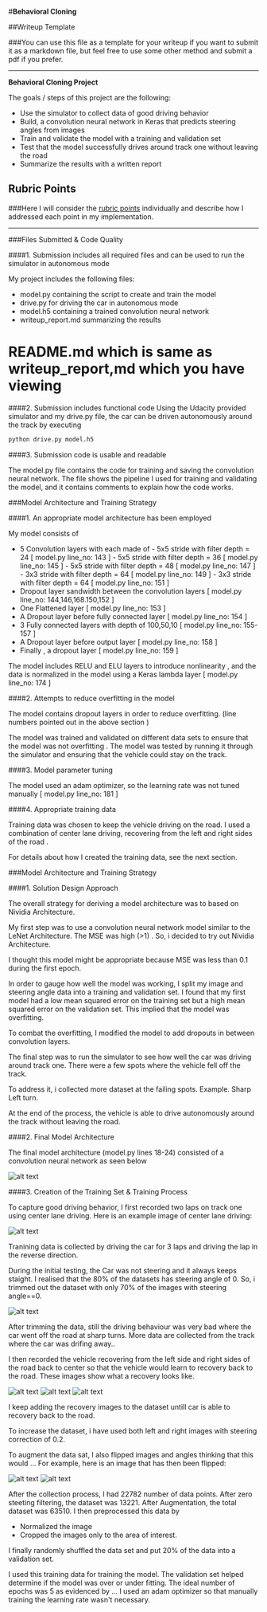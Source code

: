 #**Behavioral Cloning** 

##Writeup Template

###You can use this file as a template for your writeup if you want to submit it as a markdown file, but feel free to use some other method and submit a pdf if you prefer.

---

**Behavioral Cloning Project**

The goals / steps of this project are the following:
* Use the simulator to collect data of good driving behavior
* Build, a convolution neural network in Keras that predicts steering angles from images
* Train and validate the model with a training and validation set
* Test that the model successfully drives around track one without leaving the road
* Summarize the results with a written report


[//]: # (Image References)

[image1]: images/architecture.jpg "Architecture"
[image2]: images/center_driving.jpg "Center Driving"
[image3]: images/left_recovery_1.jpg "Left Recovery"
[image4]: images/left_recovery_2.jpg "Left Recovery"
[image5]: images/right_recovery_1.jpg "Right Recovery"
[image6]: images/unflipped_image.jpg "Unflipper Image"
[image7]: images/flipped_image.jpg "Dataset"
[image8]: images/dataset.jpg "Dataset"

## Rubric Points
###Here I will consider the [rubric points](https://review.udacity.com/#!/rubrics/432/view) individually and describe how I addressed each point in my implementation.  

---
###Files Submitted & Code Quality

####1. Submission includes all required files and can be used to run the simulator in autonomous mode

My project includes the following files:
* model.py containing the script to create and train the model
* drive.py for driving the car in autonomous mode
* model.h5 containing a trained convolution neural network 
* writeup_report.md summarizing the results
# README.md which is same as writeup_report,md which you have viewing

####2. Submission includes functional code
Using the Udacity provided simulator and my drive.py file, the car can be driven autonomously around the track by executing 
```sh
python drive.py model.h5
```

####3. Submission code is usable and readable

The model.py file contains the code for training and saving the convolution neural network. The file shows the pipeline I used for training and validating the model, and it contains comments to explain how the code works.

###Model Architecture and Training Strategy

####1. An appropriate model architecture has been employed

My model consists of 
 - 5 Convolution layers with each made of
        - 5x5 stride with filter depth = 24 [ model.py line_no: 143  ]
        - 5x5 stride with filter depth = 36 [ model.py line_no: 145  ]
        - 5x5 stride with filter depth = 48 [ model.py line_no: 147  ]
        - 3x3 stride with filter depth = 64 [ model.py line_no: 149  ]
        - 3x3 stride with filter depth = 64 [ model.py line_no: 151  ]
 - Dropout layer sandwidth between the convolution layers [ model.py line_no: 144,146,168.150,152  ]
 - One Flattened layer  [ model.py line_no: 153  ]
 - A Dropout layer before fully connected layer [ model.py line_no: 154 ]
 - 3 Fully connected layers with depth of 100,50,10  [ model.py line_no: 155-157 ]
 - A Dropout layer before output layer [ model.py line_no: 158 ]
 - Finally , a dropout layer [ model.py line_no: 159 ]
        
The model includes RELU and ELU layers to introduce nonlinearity , and the data is normalized in the model using a Keras lambda layer [ model.py line_no: 174  ]

####2. Attempts to reduce overfitting in the model

The model contains dropout layers in order to reduce overfitting. (line numbers pointed out in the above section )

The model was trained and validated on different data sets to ensure that the model was not overfitting . The model was tested by running it through the simulator and ensuring that the vehicle could stay on the track.

####3. Model parameter tuning

The model used an adam optimizer, so the learning rate was not tuned manually  [ model.py line_no: 181  ]

####4. Appropriate training data

Training data was chosen to keep the vehicle driving on the road. I used a combination of center lane driving, recovering from the left and right sides of the road .

For details about how I created the training data, see the next section. 

###Model Architecture and Training Strategy

####1. Solution Design Approach

The overall strategy for deriving a model architecture was to based on Nividia Architecture. 

My first step was to use a convolution neural network model similar to the LeNet Architecture. The MSE was high (>1) . So, i decided to try out Nividia Architecture. 

I thought this model might be appropriate because MSE was less than 0.1 during the first epoch.

In order to gauge how well the model was working, I split my image and steering angle data into a training and validation set. I found that my first model had a low mean squared error on the training set but a high mean squared error on the validation set. This implied that the model was overfitting. 

To combat the overfitting, I modified the model to add dropouts in between convolution layers.

The final step was to run the simulator to see how well the car was driving around track one. There were a few spots where the vehicle fell off the track. 

To address it, i collected more dataset at the failing spots. Example. Sharp Left turn.

At the end of the process, the vehicle is able to drive autonomously around the track without leaving the road.

####2. Final Model Architecture

The final model architecture (model.py lines 18-24) consisted of a convolution neural network as seen below

![alt text][image1]

####3. Creation of the Training Set & Training Process

To capture good driving behavior, I first recorded two laps on track one using center lane driving. Here is an example image of center lane driving:

![alt text][image2]

Tranining data is collected by driving the car for 3 laps and driving the lap in the reverse direction. 

During the initial testing, the Car was not steering and it always keeps staight. I realised that the 80% of the datasets has steering angle of 0. So, i trimmed out the dataset with only 70% of the images with steering angle==0.

![alt text][image8]

After trimming the data, still the driving behaviour was very bad where the car went off the road at sharp turns.  More data are collected from the track where the car was drifing away.. 

I then recorded the vehicle recovering from the left side and right sides of the road back to center so that the vehicle would learn to recovery back to the road. These images show what a recovery looks like.

![alt text][image3]
![alt text][image4]
![alt text][image5]

I keep adding the recovery images to the dataset untill car is able to recovery back to the road.

To increase the dataset, i have used both left and right images with steering correction of 0.2.

To augment the data sat, I also flipped images and angles thinking that this would ... For example, here is an image that has then been flipped:

![alt text][image6]
![alt text][image7]

After the collection process, I had 22782 number of data points. After zero steeting filtering, the dataset was 13221. After Augmentation, the total dataset was 63510.
 I then preprocessed this data by 
  - Normalized the image
  - Cropped the images only to the area of interest.

I finally randomly shuffled the data set and put 20% of the data into a validation set. 

I used this training data for training the model. The validation set helped determine if the model was over or under fitting. The ideal number of epochs was 5 as evidenced by ... I used an adam optimizer so that manually training the learning rate wasn't necessary.
